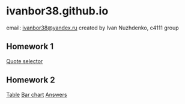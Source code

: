 # ivanbor38.github.io

email: ivanbor38@yandex.ru 
created by Ivan Nuzhdenko, c4111 group  
## Homework 1  
[Quote selector](https://ivanbor38.github.io/hw1/hw1.html)  

## Homework 2
[Table](https://ivanbor38.github.io/hw2/table.html)
[Bar chart](https://ivanbor38.github.io/hw2/bar.html)
[Answers](https://github.com/ivanbor38/ivanbor38.github.io/blob/master/hw2/answers.md)
